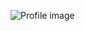 ![Profile image](https://avatars1.githubusercontent.com/u/48766772?s=400&u=885d09dda6eea19a8e2c1b71c8873a308d6c02b4&v=4)
